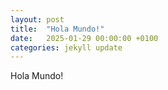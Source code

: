 ```yaml
---
layout: post
title:  "Hola Mundo!"
date:   2025-01-29 00:00:00 +0100
categories: jekyll update
---
```


Hola Mundo!

